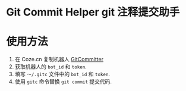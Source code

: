 # Git Commit Helper git 注释提交助手

# 使用方法

1. 在 Coze.cn 复制机器人 [GitCommitter](https://www.coze.cn/store/bot/7376177473538736182?panel=1&bid=6cne5n954701i)
2. 获取机器人的 `bot_id` 和 `token`.
3. 填写 `～/.gitc` 文件中的 `bot_id` 和 `token`.
4. 使用 `gitc` 命令替换 `git commit` 提交代码.